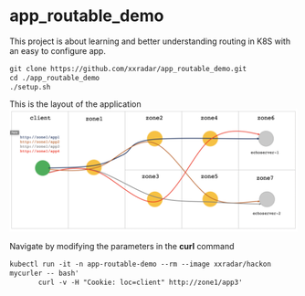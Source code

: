 # app_routable_demo

This project is about learning and better understanding routing in K8S with an easy to configure app.

```
git clone https://github.com/xxradar/app_routable_demo.git
cd ./app_routable_demo
./setup.sh
```

This is the layout of the application
![App Routable demo](img.png "App Routable demo")

Navigate by modifying the parameters in the **curl** command
```
kubectl run -it -n app-routable-demo --rm --image xxradar/hackon mycurler -- bash'
       curl -v -H "Cookie: loc=client" http://zone1/app3'
```
